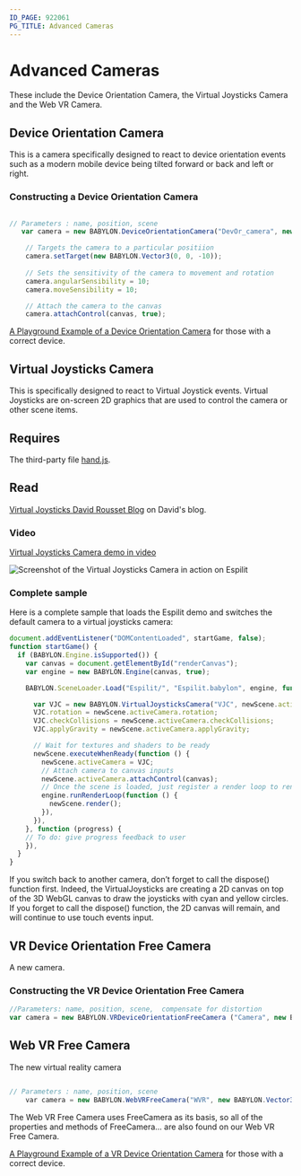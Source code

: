 ```yaml
---
ID_PAGE: 922061
PG_TITLE: Advanced Cameras
---
```

# Advanced Cameras

These include the Device Orientation Camera, the Virtual Joysticks Camera and the Web VR Camera.

## Device Orientation Camera

This is a camera specifically designed to react to device orientation events such as a modern mobile device being tilted forward or back and left or right. 

### Constructing a Device Orientation Camera

```javascript

// Parameters : name, position, scene	
   var camera = new BABYLON.DeviceOrientationCamera("DevOr_camera", new BABYLON.Vector3(0, 0, 0), scene);

    // Targets the camera to a particular positiion
    camera.setTarget(new BABYLON.Vector3(0, 0, -10));
	
	// Sets the sensitivity of the camera to movement and rotation
	camera.angularSensibility = 10;
	camera.moveSensibility = 10;

    // Attach the camera to the canvas
    camera.attachControl(canvas, true);

```
[A Playground Example of a Device Orientation Camera](http://www.babylonjs-playground.com/#12WBC#81) for those with a correct device.


## Virtual Joysticks Camera

This is specifically designed to react to Virtual Joystick events. 
Virtual Joysticks are on-screen 2D graphics that are used to control the camera or other scene items. 
 
## Requires

The third-party file [hand.js](http://handjs.codeplex.com/releases/view/119684).

## Read

[Virtual Joysticks David Rousset Blog](http://blogs.msdn.com/b/davrous/archive/2013/02/22/creating-an-universal-virtual-touch-joystick-working-for-all-touch-models-thanks-to-hand-js.aspx) on David's blog.
 
### Video

[Virtual Joysticks Camera demo in video](https://www.youtube.com/watch?v=53Piiy71lB0)

![Screenshot of the Virtual Joysticks Camera in action on Espilit](http://david.blob.core.windows.net/babylonjs/VJCBabylon.jpg)
 
### Complete sample

Here is a complete sample that loads the Espilit demo and switches the default camera to a virtual joysticks camera:

```javascript
document.addEventListener("DOMContentLoaded", startGame, false);
function startGame() {
  if (BABYLON.Engine.isSupported()) {
    var canvas = document.getElementById("renderCanvas");
    var engine = new BABYLON.Engine(canvas, true);

    BABYLON.SceneLoader.Load("Espilit/", "Espilit.babylon", engine, function (newScene) {

      var VJC = new BABYLON.VirtualJoysticksCamera("VJC", newScene.activeCamera.position, newScene);
      VJC.rotation = newScene.activeCamera.rotation;
      VJC.checkCollisions = newScene.activeCamera.checkCollisions;
      VJC.applyGravity = newScene.activeCamera.applyGravity;

      // Wait for textures and shaders to be ready
      newScene.executeWhenReady(function () {
        newScene.activeCamera = VJC;
        // Attach camera to canvas inputs
        newScene.activeCamera.attachControl(canvas);
        // Once the scene is loaded, just register a render loop to render it
        engine.runRenderLoop(function () {
          newScene.render();
        }),
      }),
    }, function (progress) {
    // To do: give progress feedback to user
    }),
  }
}
```

If you switch back to another camera, don’t forget to call the dispose() function first. Indeed, the VirtualJoysticks are creating a 2D canvas on top of the 3D WebGL canvas to draw the joysticks with cyan and yellow circles. If you forget to call the dispose() function, the 2D canvas will remain, and will continue to use touch events input.


## VR Device Orientation Free Camera

A new camera.

### Constructing the VR Device Orientation Free Camera

```javascript
//Parameters: name, position, scene,  compensate for distortion
var camera = new BABYLON.VRDeviceOrientationFreeCamera ("Camera", new BABYLON.Vector3 (-6.7, 1.2, -1.3), scene, 0);
```

## Web VR Free Camera

The new virtual reality camera

```javascript

// Parameters : name, position, scene
    var camera = new BABYLON.WebVRFreeCamera("WVR", new BABYLON.Vector3(0, 1, -15), scene);
```
The Web VR Free Camera uses FreeCamera as its basis, so all of the properties and methods of FreeCamera... are also found on our Web VR Free Camera.

[A Playground Example of a VR Device Orientation Camera](http://www.babylonjs-playground.com/#12WBC#80) for those with a correct device.









